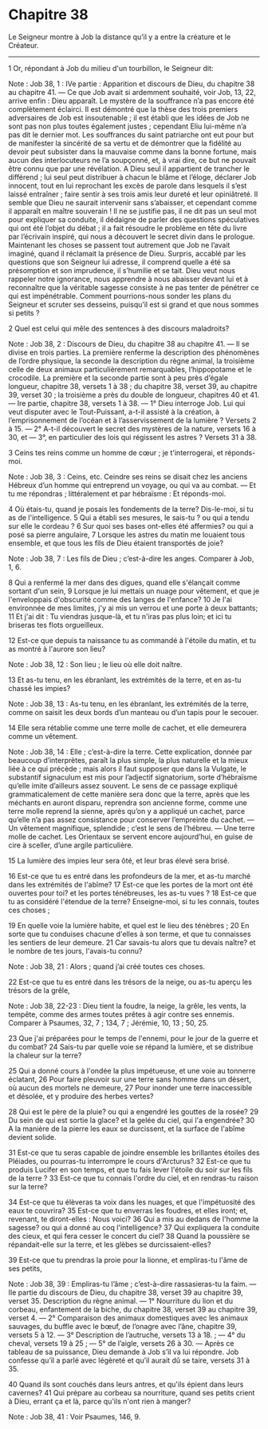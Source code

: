 # Chapitre 38

Le Seigneur montre à Job la distance qu’il y a entre la créature et le Créateur.

***

1 Or, répondant à Job du milieu d'un tourbillon, le Seigneur dit:

<span class="bible-note">Note : </span> Job 38, 1 : IVe partie : Apparition et discours de Dieu, du chapitre 38 au chapitre 41. ― Ce que Job avait si ardemment souhaité, voir Job, 13, 22, arrive enfin : Dieu apparaît. Le mystère de la souffrance n’a pas encore été complètement éclairci. Il est démontré que la thèse des trois premiers adversaires de Job est insoutenable ; il est établi que les idées de Job ne sont pas non plus toutes également justes ; cependant Eliu lui-même n’a pas dit le dernier mot. Les souffrances du saint patriarche ont eut pour but de manifester la sincérité de sa vertu et de démontrer que la fidélité au devoir peut subsister dans la mauvaise comme dans la bonne fortune, mais aucun des interlocuteurs ne l’a soupçonné, et, à vrai dire, ce but ne pouvait être connu que par une révélation. A Dieu seul il appartient de trancher le différend ; lui seul peut distribuer à chacun le blâme et l’éloge, déclarer Job innocent, tout en lui reprochant les excès de parole dans lesquels il s’est laissé entraîner ; faire sentir à ses
trois amis leur dureté et leur opiniâtreté. Il semble que Dieu ne saurait intervenir sans s’abaisser, et cependant comme il apparaît en maître souverain ! Il ne se justifie pas, il ne dit pas un seul mot pour expliquer sa conduite, il dédaigne de parler des questions spéculatives qui ont été l’objet du débat ; il a fait résoudre le problème en tête du livre par l’écrivain inspiré, qui nous a découvert le secret divin dans le prologue. Maintenant les choses se passent tout autrement que Job ne l’avait imaginé, quand il réclamait la présence de Dieu. Surpris, accablé par les questions que son Seigneur lui adresse, il comprend quelle a été sa présomption et son imprudence, il s’humilie et se tait. Dieu veut nous rappeler notre ignorance, nous apprendre à nous abaisser devant lui et à reconnaître que la véritable sagesse consiste à ne pas tenter de pénétrer ce qui est impénétrable. Comment pourrions-nous sonder les plans du Seigneur et scruter ses desseins, puisqu’il est si grand et que nous sommes si petits ?


2 Quel est celui qui mêle des sentences à des discours maladroits?

<span class="bible-note">Note : </span> Job 38, 2 : Discours de Dieu, du chapitre 38 au chapitre 41. ― Il se divise en trois parties. La première renferme la description des phénomènes de l’ordre physique, la seconde la description du règne animal, la troisième celle de deux animaux particulièrement remarquables, l’hippopotame et le crocodile. La première et la seconde partie sont à peu près d’égale longueur, chapitre 38, versets 1 à 38 ; du chapitre 38, verset 39, au chapitre 39, verset 30 ; la troisième a près du double de longueur, chapitres 40 et 41. ― Ire partie, chapitre 38, versets 1 à 38. ― 1° Dieu interroge Job. Lui qui veut disputer avec le Tout-Puissant, a-t-il assisté à la création, à l’emprisonnement de l’océan et à l’asservissement de la lumière ? Versets 2 à 15. ― 2° A-t-il découvert le secret des mystères de la nature, versets 16 à 30, et ― 3°, en particulier des lois qui régissent les astres ? Versets 31 à 38.

3 Ceins tes reins comme un homme de cœur ; je t'interrogerai, et réponds-moi.

<span class="bible-note">Note : </span> Job 38, 3 : Ceins, etc. Ceindre ses reins se disait chez les anciens Hébreux d’un homme qui entreprend un voyage, ou qui va au combat. ― Et tu me répondras ; littéralement et par hébraïsme : Et réponds-moi.


4 Où étais-tu, quand je posais les fondements de la terre? Dis-le-moi, si tu as de l'intelligence. 5 Qui a établi ses mesures, le sais-tu ? ou qui a tendu sur elle le cordeau ? 6 Sur quoi ses bases ont-elles été affermies? ou qui a posé sa pierre angulaire, 7 Lorsque les astres du matin me louaient tous ensemble, et que tous les fils de Dieu étaient transportés de joie?

<span class="bible-note">Note : </span> Job 38, 7 : Les fils de Dieu ; c’est-à-dire les anges. Comparer à Job, 1, 6.


8 Qui a renfermé la mer dans des digues, quand elle s'élançait comme sortant d'un sein, 9 Lorsque je lui mettais un nuage pour vêtement, et que je l'enveloppais d'obscurité comme des langes de l'enfance? 10 Je l'ai environnée de mes limites, j'y ai mis un verrou et une porte à deux battants; 11 Et j'ai dit : Tu viendras jusque-là, et tu n'iras pas plus loin; et ici tu briseras tes flots orgueilleux.


12 Est-ce que depuis ta naissance tu as commandé à l'étoile du matin, et tu as montré à l'aurore son lieu?

<span class="bible-note">Note : </span> Job 38, 12 : Son lieu ; le lieu où elle doit naître.

13 Et as-tu tenu, en les ébranlant, les extrémités de la terre, et en as-tu chassé les impies?

<span class="bible-note">Note : </span> Job 38, 13 : As-tu tenu, en les ébranlant, les extrémités de la terre, comme on saisit les deux bords d’un manteau ou d’un tapis pour le secouer.

14 Elle sera rétablie comme une terre molle de cachet, et elle demeurera comme un vêtement.

<span class="bible-note">Note : </span> Job 38, 14 : Elle ; c’est-à-dire la terre. Cette explication, donnée par beaucoup d’interprètes, paraît la plus simple, la plus naturelle et la mieux liée à ce qui précède ; mais alors il faut supposer que dans la Vulgate, le substantif signaculum est mis pour l’adjectif signatorium, sorte d’hébraïsme qu’elle imite d’ailleurs assez souvent. Le sens de ce passage expliqué grammaticalement de cette manière sera donc que la terre, après que les méchants en auront disparu, reprendra son ancienne forme, comme une terre molle reprend la sienne, après qu’on y a appliqué un cachet, parce qu’elle n’a pas assez consistance pour conserver l’empreinte du cachet. ― Un vêtement magnifique, splendide ; c’est le sens de l’hébreu. ― Une terre molle de cachet. Les Orientaux se servent encore aujourd’hui, en guise de cire à sceller, d’une argile particulière.

15 La lumière des impies leur sera ôté, et leur bras élevé sera brisé.


16 Est-ce que tu es entré dans les profondeurs de la mer, et as-tu marché dans les extrémités de l'abîme? 17 Est-ce que les portes de la mort ont été ouvertes pour toi? et les portes ténébreuses, les as-tu vues ? 18 Est-ce que tu as considéré l'étendue de la terre? Enseigne-moi, si tu les connais, toutes ces choses ;


19 En quelle voie la lumière habite, et quel est le lieu des ténèbres ; 20 En sorte que tu conduises chacune d'elles à son terme, et que tu connaisses les sentiers de leur demeure. 21 Car savais-tu alors que tu devais naître? et le nombre de tes jours, l'avais-tu connu?

<span class="bible-note">Note : </span> Job 38, 21 : Alors ; quand j’ai créé toutes ces choses.


22 Est-ce que tu es entré dans les trésors de la neige, ou as-tu aperçu les trésors de la grêle,

<span class="bible-note">Note : </span> Job 38, 22-23 : Dieu tient la foudre, la neige, la grêle, les vents, la tempête, comme des armes toutes prêtes à agir contre ses ennemis. Comparer à Psaumes, 32, 7 ; 134, 7 ; Jérémie, 10, 13 ; 50, 25.

23 Que j'ai préparées pour le temps de l'ennemi, pour le jour de la guerre et du combat? 24 Sais-tu par quelle voie se répand la lumière, et se distribue la chaleur sur la terre?


25 Qui a donné cours à l'ondée la plus impétueuse, et une voie au tonnerre éclatant, 26 Pour faire pleuvoir sur une terre sans homme dans un désert, où aucun des mortels ne demeure, 27 Pour inonder une terre inaccessible et désolée, et y produire des herbes vertes?


28 Qui est le père de la pluie? ou qui a engendré les gouttes de la rosée? 29 Du sein de qui est sortie la glace? et la gelée du ciel, qui l'a engendrée? 30 A la manière de la pierre les eaux se durcissent, et la surface de l'abîme devient solide.


31 Est-ce que tu seras capable de joindre ensemble les brillantes étoiles des Pléiades, ou pourras-tu interrompre le cours d'Arcturus? 32 Est-ce que tu produis Lucifer en son temps, et que tu fais lever l'étoile du soir sur les fils de la terre ? 33 Est-ce que tu connais l'ordre du ciel, et en rendras-tu raison sur la terre?


34 Est-ce que tu élèveras ta voix dans les nuages, et que l'impétuosité des eaux te couvrira? 35 Est-ce que tu enverras les foudres, et elles iront; et, revenant, te diront-elles : Nous voici? 36 Qui a mis au dedans de l'homme la sagesse? ou qui a donné au coq l'intelligence? 37 Qui expliquera la conduite des cieux, et qui fera cesser le concert du ciel? 38 Quand la poussière se répandait-elle sur la terre, et les glèbes se durcissaient-elles?


39 Est-ce que tu prendras la proie pour la lionne, et empliras-tu l'âme de ses petits,

<span class="bible-note">Note : </span> Job 38, 39 : Empliras-tu l’âme ; c’est-à-dire rassasieras-tu la faim. ― IIe partie du discours de Dieu, du chapitre 38, verset 39 au chapitre 39, verset 35. Description du règne animal. ― 1° Nourriture du lion et du corbeau, enfantement de la biche, du chapitre 38, verset 39 au chapitre 39, verset 4. ― 2° Comparaison des animaux domestiques avec les animaux sauvages, du buffle avec le bœuf, de l’onagre avec l’âne, chapitre 39, versets 5 à 12. ― 3° Description de l’autruche, versets 13 à 18. ; ― 4° du cheval, versets 19 à 25 ; ― 5° de l’aigle, versets 26 à 30. ― Après ce tableau de sa puissance, Dieu demande à Job s’il va lui répondre. Job confesse qu’il a parlé avec légèreté et qu’il aurait dû se taire, versets 31 à 35.

40 Quand ils sont couchés dans leurs antres, et qu'ils épient dans leurs cavernes? 41 Qui prépare au corbeau sa nourriture, quand ses petits crient à Dieu, errant ça et là, parce qu'ils n'ont rien à manger?

<span class="bible-note">Note : </span> Job 38, 41 : Voir Psaumes, 146, 9.

